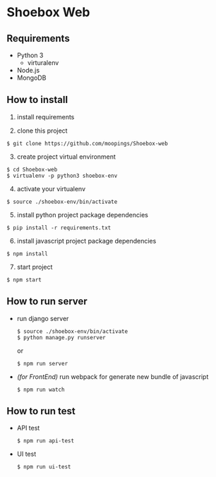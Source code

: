# Shoebox Web

## Requirements
- Python 3
  - virturalenv
- Node.js
- MongoDB


## How to install

1. install requirements

2. clone this project
  ```
  $ git clone https://github.com/moopings/Shoebox-web
  ```

3. create project virtual environment
  ```
  $ cd Shoebox-web
  $ virtualenv -p python3 shoebox-env
  ```

4. activate your virtualenv
  ```
  $ source ./shoebox-env/bin/activate
  ```

5. install python project package dependencies
  ```
  $ pip install -r requirements.txt
  ```

6. install javascript project package dependencies
  ```
  $ npm install
  ```

7. start project
  ```
  $ npm start
  ```


## How to run server
* run django server
  ```
  $ source ./shoebox-env/bin/activate
  $ python manage.py runserver
  ```
  or
  ```
  $ npm run server
    ```

* *(for FrontEnd)* run webpack for generate new bundle of javascript
  ```
  $ npm run watch
  ```


## How to run test

* API test
  ```
  $ npm run api-test
  ```

* UI test
  ```
  $ npm run ui-test
  ```
